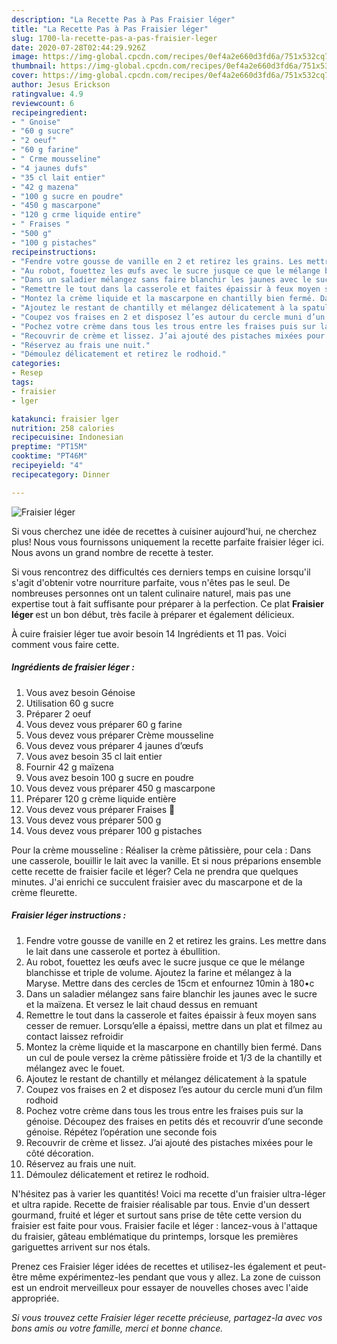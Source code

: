 ```yaml
---
description: "La Recette Pas à Pas Fraisier léger"
title: "La Recette Pas à Pas Fraisier léger"
slug: 1700-la-recette-pas-a-pas-fraisier-leger
date: 2020-07-28T02:44:29.926Z
image: https://img-global.cpcdn.com/recipes/0ef4a2e660d3fd6a/751x532cq70/fraisier-leger-photo-principale-de-la-recette.jpg
thumbnail: https://img-global.cpcdn.com/recipes/0ef4a2e660d3fd6a/751x532cq70/fraisier-leger-photo-principale-de-la-recette.jpg
cover: https://img-global.cpcdn.com/recipes/0ef4a2e660d3fd6a/751x532cq70/fraisier-leger-photo-principale-de-la-recette.jpg
author: Jesus Erickson
ratingvalue: 4.9
reviewcount: 6
recipeingredient:
- " Gnoise"
- "60 g sucre"
- "2 oeuf"
- "60 g farine"
- " Crme mousseline"
- "4 jaunes dufs"
- "35 cl lait entier"
- "42 g mazena"
- "100 g sucre en poudre"
- "450 g mascarpone"
- "120 g crme liquide entire"
- " Fraises "
- "500 g"
- "100 g pistaches"
recipeinstructions:
- "Fendre votre gousse de vanille en 2 et retirez les grains. Les mettre dans le lait dans une casserole et portez à ébullition."
- "Au robot, fouettez les œufs avec le sucre jusque ce que le mélange blanchisse et triple de volume. Ajoutez la farine et mélangez à la Maryse. Mettre dans des cercles de 15cm et enfournez 10min à 180•c"
- "Dans un saladier mélangez sans faire blanchir les jaunes avec le sucre et la maïzena. Et versez le lait chaud dessus en remuant"
- "Remettre le tout dans la casserole et faites épaissir à feux moyen sans cesser de remuer. Lorsqu’elle a épaissi, mettre dans un plat et filmez au contact laissez refroidir"
- "Montez la crème liquide et la mascarpone en chantilly bien fermé. Dans un cul de poule versez la crème pâtissière froide et 1/3 de la chantilly et mélangez avec le fouet."
- "Ajoutez le restant de chantilly et mélangez délicatement à la spatule"
- "Coupez vos fraises en 2 et disposez l’es autour du cercle muni d’un film rodhoid"
- "Pochez votre crème dans tous les trous entre les fraises puis sur la génoise. Découpez des fraises en petits dés et recouvrir d’une seconde génoise. Répétez l’opération une seconde fois"
- "Recouvrir de crème et lissez. J’ai ajouté des pistaches mixées pour le côté décoration."
- "Réservez au frais une nuit."
- "Démoulez délicatement et retirez le rodhoid."
categories:
- Resep
tags:
- fraisier
- lger

katakunci: fraisier lger 
nutrition: 258 calories
recipecuisine: Indonesian
preptime: "PT15M"
cooktime: "PT46M"
recipeyield: "4"
recipecategory: Dinner

---
```



![Fraisier léger](https://img-global.cpcdn.com/recipes/0ef4a2e660d3fd6a/751x532cq70/fraisier-leger-photo-principale-de-la-recette.jpg)

Si vous cherchez une idée de recettes à cuisiner aujourd'hui, ne cherchez plus! Nous vous fournissons uniquement la recette parfaite fraisier léger ici. Nous avons un grand nombre de recette à tester.

Si vous rencontrez des difficultés ces derniers temps en cuisine lorsqu'il s'agit d'obtenir votre nourriture parfaite, vous n'êtes pas le seul. De nombreuses personnes ont un talent culinaire naturel, mais pas une expertise tout à fait suffisante pour préparer à la perfection. Ce plat <strong> Fraisier léger </strong> est un bon début, très facile à préparer et également délicieux.

<!--inarticleads1-->

À cuire fraisier léger tue avoir besoin 14 Ingrédients et 11 pas. Voici comment vous faire cette.

##### Ingrédients de fraisier léger :

1. Vous avez besoin  Génoise
1. Utilisation 60 g sucre
1. Préparer 2 oeuf
1. Vous devez vous préparer 60 g farine
1. Vous devez vous préparer  Crème mousseline
1. Vous devez vous préparer 4 jaunes d’œufs
1. Vous avez besoin 35 cl lait entier
1. Fournir 42 g maïzena
1. Vous avez besoin 100 g sucre en poudre
1. Vous devez vous préparer 450 g mascarpone
1. Préparer 120 g crème liquide entière
1. Vous devez vous préparer  Fraises 🍓
1. Vous devez vous préparer 500 g
1. Vous devez vous préparer 100 g pistaches


Pour la crème mousseline : Réaliser la crème pâtissière, pour cela : Dans une casserole, bouillir le lait avec la vanille. Et si nous préparions ensemble cette recette de fraisier facile et léger? Cela ne prendra que quelques minutes. J&#39;ai enrichi ce succulent fraisier avec du mascarpone et de la crème fleurette. 

<!--inarticleads2-->

##### Fraisier léger instructions :

1. Fendre votre gousse de vanille en 2 et retirez les grains. Les mettre dans le lait dans une casserole et portez à ébullition.
1. Au robot, fouettez les œufs avec le sucre jusque ce que le mélange blanchisse et triple de volume. Ajoutez la farine et mélangez à la Maryse. Mettre dans des cercles de 15cm et enfournez 10min à 180•c
1. Dans un saladier mélangez sans faire blanchir les jaunes avec le sucre et la maïzena. Et versez le lait chaud dessus en remuant
1. Remettre le tout dans la casserole et faites épaissir à feux moyen sans cesser de remuer. Lorsqu’elle a épaissi, mettre dans un plat et filmez au contact laissez refroidir
1. Montez la crème liquide et la mascarpone en chantilly bien fermé. Dans un cul de poule versez la crème pâtissière froide et 1/3 de la chantilly et mélangez avec le fouet.
1. Ajoutez le restant de chantilly et mélangez délicatement à la spatule
1. Coupez vos fraises en 2 et disposez l’es autour du cercle muni d’un film rodhoid
1. Pochez votre crème dans tous les trous entre les fraises puis sur la génoise. Découpez des fraises en petits dés et recouvrir d’une seconde génoise. Répétez l’opération une seconde fois
1. Recouvrir de crème et lissez. J’ai ajouté des pistaches mixées pour le côté décoration.
1. Réservez au frais une nuit.
1. Démoulez délicatement et retirez le rodhoid.


N&#39;hésitez pas à varier les quantités! Voici ma recette d&#39;un fraisier ultra-léger et ultra rapide. Recette de fraisier réalisable par tous. Envie d&#39;un dessert gourmand, fruité et léger et surtout sans prise de tête cette version du fraisier est faite pour vous. Fraisier facile et léger : lancez-vous à l&#39;attaque du fraisier, gâteau emblématique du printemps, lorsque les premières gariguettes arrivent sur nos étals. 

<!--inarticleads1-->

<p>
Prenez ces Fraisier léger idées de recettes et utilisez-les également et peut-être même expérimentez-les pendant que vous y allez. La zone de cuisson est un endroit merveilleux pour essayer de nouvelles choses avec l'aide appropriée.
</p>

<p>
<i>Si vous trouvez cette Fraisier léger recette précieuse, partagez-la avec vos bons amis ou votre famille, merci et bonne chance.</i>
</p>
